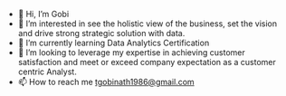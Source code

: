 - 👋 Hi, I’m Gobi
- 👀 I’m interested in see the holistic view of the business, set the vision and drive strong strategic solution with data.
- 🌱 I’m currently learning Data Analytics Certification
- 💞️ I’m looking to leverage my expertise in achieving customer satisfaction and meet or exceed company expectation as a customer centric Analyst. 
- 📫 How to reach me tgobinath1986@gmail.com

<!---
Gobi1616/Gobi1616 is a ✨ special ✨ repository because its `README.md` (this file) appears on your GitHub profile.
You can click the Preview link to take a look at your changes.
--->
